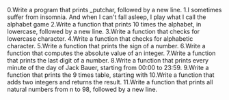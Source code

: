 0.Write a program that prints _putchar, followed by a new line.
1.I sometimes suffer from insomnia. And when I can't fall asleep, I play what I call the alphabet game
2.Write a function that prints 10 times the alphabet, in lowercase, followed by a new line.
3.Write a function that checks for lowercase character.
4.Write a function that checks for alphabetic character.
5.Write a function that prints the sign of a number.
6.Write a function that computes the absolute value of an integer.
7.Write a function that prints the last digit of a number.
8.Write a function that prints every minute of the day of Jack Bauer, starting from 00:00 to 23:59.
9.Write a function that prints the 9 times table, starting with
10.Write a function that adds two integers and returns the result.
11.Write a function that prints all natural numbers from n to 98, followed by a new line.
